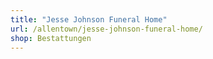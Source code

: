 ```yaml
---
title: "Jesse Johnson Funeral Home"
url: /allentown/jesse-johnson-funeral-home/
shop: Bestattungen
---
```

